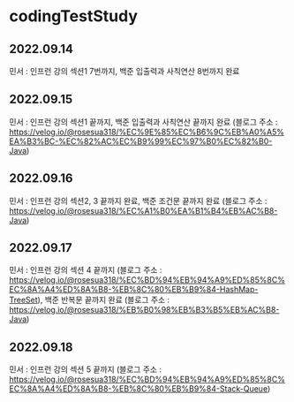 # codingTestStudy
## 2022.09.14
민서 : 인프런 강의 섹션1 7번까지, 백준 입출력과 사칙연산 8번까지 완료

## 2022.09.15
민서 : 인프런 강의 섹션1 끝까지, 백준 입출력과 사칙연산 끝까지 완료 (블로그 주소 : https://velog.io/@rosesua318/%EC%9E%85%EC%B6%9C%EB%A0%A5%EA%B3%BC-%EC%82%AC%EC%B9%99%EC%97%B0%EC%82%B0-Java)

## 2022.09.16
민서 : 인프런 강의 섹션2, 3 끝까지 완료, 백준 조건문 끝까지 완료 (블로그 주소 : https://velog.io/@rosesua318/%EC%A1%B0%EA%B1%B4%EB%AC%B8-Java) 

## 2022.09.17
민서 : 인프런 강의 섹션 4 끝까지 (블로그 주소 : https://velog.io/@rosesua318/%EC%BD%94%EB%94%A9%ED%85%8C%EC%8A%A4%ED%8A%B8-%EB%8C%80%EB%B9%84-HashMap-TreeSet), 백준 반복문 끝까지 완료 (블로그 주소 : https://velog.io/@rosesua318/%EB%B0%98%EB%B3%B5%EB%AC%B8-Java)

## 2022.09.18
민서 : 인프런 강의 섹션 5 끝까지 (블로그 주소 : https://velog.io/@rosesua318/%EC%BD%94%EB%94%A9%ED%85%8C%EC%8A%A4%ED%8A%B8-%EB%8C%80%EB%B9%84-Stack-Queue)
